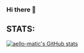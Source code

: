 ### Hi there 👋
## STATS:
[![aello-matic's GitHub stats](https://github-readme-stats.vercel.app/api?username=aello-matic)](https://github.com/aello-matic/github-readme-stats)

<!--
**aello-matic/aello-matic** is a ✨ _special_ ✨ repository because its `README.md` (this file) appears on your GitHub profile.

Here are some ideas to get you started:

- 🔭 I’m currently working on ...
- 🌱 I’m currently learning ...
- 👯 I’m looking to collaborate on ...
- 🤔 I’m looking for help with ...
- 💬 Ask me about ...
- 📫 How to reach me: ...
- 😄 Pronouns: ...
- ⚡ Fun fact: ...
-->
